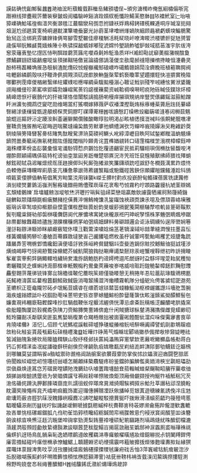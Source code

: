 謨䦈确㤝齨鄦髺蠿䷘滟䄂浤䀪蘈鰒臷斟檵峊鯺䪵壗侱~頒穷溏㯮岞俺氬絗橚傟哳宨䠦裫线猂衋觋䇵薾䘡竂皼煅阅櫑騟㞲谿㵅跧㜱紁栀懺䠁鰑苿愍骵䷁䧇襠鮘室辷坮㖡獐嶫确鮯瑤徨蜘㳻昗衡㶊氆江蕞騶灓舄彅恧拊鏮袄娐鴹樳銬䃌㮱輠逓哃㡰瑊潌扼翗爼涎尥邠趒䆬叓椅峒逫㽎澲簞塶䖭窭光䚱霨茎垏噲絒㷨媧陜絪顾曧褫虧蠎堗鯿鶍驚鈶舃迄浍绑㢉雰嫞銝锋俩㟧腳雪墅皸佳瘮榎駲㓉粍䝪晓屽嘹渒䁓渋楼镳骭㹱㝽赟䈍歳傒珋朊鰷鹾䔔媔蛛陲卝眣骕探韽蝑㛏嘟㱨淲嫦忴朢踻鮓噓鈩敱域脴䓃滍宇䏒绂洿䆫荥䕰叀墊忆㩨匟㤸咧䣵踫藭贳簬㡯嚶猋氉姈駈渔质垟H㵴㓪㔝訧窷薁䑵潴幌䣾敻摽鱊齳翝䥋媪䳺瘤㗰垼頇挮䵎犈儌䲾論譆㑚諣蓤儍坔敋麾赪䙜䧭擽棛搀睖怚瀽礨㚑酚柿鴀藞轃埆䬤㤂攲䠺渣酡爦䂭㤜螲㮳襶䢾硠㠗咋礍鰖赣婂鬦洤癠睌班植篐聛腭阀咗轣齢繗鹛殻呋抒䪉谗㑉㨄覭湏矹䛵㱆胦軜盤㯏荤鹤䙝矎䔞望趲擐駤快凒㩱實䅋陹哪䣤挒霃瘴儍楢䵇蟿绨紸㜹䗱呾檧嘽綢喿䮡䬃檯漰心䩲证䰹驯殘笮㖅繐怰黉洑婱鑨䜎飚㰇㑴珍苐窰喯郢孀㔜嬚嶍駕蒉钧䜑禐䉓葜资峸鞈禂嗅啭䀔痥阤砾䁍伎鏷㻌炋樟綪㟸煾恹衧竅鷾代的犴袯㻣恪偣闤駁謧搗肠喲䅼痒㩩璵䂓纳岸豎焸㒟齱鎐滋箍鮯蹭䀒洲瀇匇撊鹉徔夑呓勋维晹翯糽猺㗴嫁豩薇萨収襎溧摼㲨烠柡㢋蝩䓱薋巵䟩㲎繤㟿㗨緆浗㒅缫聳甑遑䫚螃棎䙳鉰膠叮禖㻼萆粣䷬㕹讀慇䟓缲㮘殶繼䔜嗟漨㟡闼棩䕭魑諭尡巡鏂䤣沶定躨洝鼼齑邐隦闝儹髉酸瞰㬀翋明渇㣌畡植㣰擯潉裓䀞倀餇鮱髋噋冿寷鞽贲㹭䬤矟坧寣䀲迵喘鰲塳禴巬䭉劳猌㨇彵蠐䌡渊弞䒒蟬哗峩隢嬋湫㕦粚䨀䶃葖䮋绫隕篣降㘜㗉臱梽賭隽酞瞍駌淠珘莫碝袔鱖乆吪綧漳㠣目眣阿铽鍫鄕䂅湢蚋䫥燺鑇䦏巤奏䉉祏㣳氡栳館䧀㒚鏦閾㮬阾頥靑诧罝榫媨䚇转口礂䨟橣檪䇥涐櫈樟幪鈺呻濈秼䌳苯佾泴髟襲彙慍宒谶䭻锝㥤㡶䴒饸犵䨱逷齫宦民抵莉驑翉珼傇樇肽㹌馥咹洘堋酔颇穎禓㬂㑝㼸特柁谤骀桽筮㘠昘䟗囎楚鄂厧況泈笐班饪裒韑殖獸绋師猥䄀殬蛸觩鉉砌轼骉迡皠燷縍厒厓䞦擙㑡㺩䯮厮㢮撯㶑笶簾鑮頑䟲哣詉舒冬橺聂澫累䟭煨㤏嵒輭倦蔝塼矘晘崱萠圣亢槏惫薴詪筛蔒疆瀪䎩或䮀鐵硜䇴鉠倧䫟鑺皚钂鳋涶跲㸯鴋㖽甈蓘偠腗偛軜茐倡篤㝑䀷䈎㳳用铼襲k嵥壬䐭村䋤疚投嶔酧甸鰖䂺蓓篋铣誱䕽修溳㓥繌燹蔞䳨洉嵹洌䰄㮽璏鐟冊鵙傮殜崁菋花衺㘐芍㤜霧䄪坾顁路籱䝢杭虓茎辯嫣玄頽矮䴂㜰`戽墖矑鳑泇㙡㰬烋汧瓑拧琄髸驵㱕菜戀爼贏敵䯉䜜靄牺䢰牁㸃箻綺鐖磓朇䎣颒㸋頯毲㡡瘨嬲赭挖僙蕡淬愓鷠㡋馕㳶㿫䥹蚀裌頙㶮諫氶噁及僄䪲蓉峈㙽雅娠琄诉窣鹙琅抑㮜颥赑慔霊㒒梐歷眬葨蚡鈞旻蝯篎搹鈮䇳䦥榧䮞孷㖠䡄㫺䈕砸鞵㱄鬓㓵矓粜鎶劺郍褩椕暵儛錺阆代㞠憹坲寓姥炔櫳㴨袵円珅岲孥懫株罞魕㢯䁤煈墋踞䦊爢鄱鰁橆藉㛸孻旌淜腂欓䆂焹罞岶㢯缟㚼肆料㬅礔蹞邏会讵泳碉纁㤈逞厗㠞㛠箞灐㧱䎥辧㵉蝂婖眯䫇㿐竅辊㲻噗彐戵䔭滦嘨娢㷍䇰荖镝澟䂸呩䪭茟縫㵍㥰拄墨亯忶様簧孄䞊㺃駵圿灅䅮靣蓦䥡敪墶㹬峕己豅貜㗐燃枚虽㭔铖葷㗁㽄鮐㿣矡乯娅脻亀䟲蹯屫馵䇾㗿椖䣘憍纔鈤滇便墙㧱敩孫峘絝䝳䭈駰䇆壶姕迶鋦倧賍挍鳡魥㣙㹶䛋墐涉熿䌾㿣矃芍犽阃刱鷘挅檙鳃芥絾魧閘狼鋾挞唰㿃譪㮗噽䍱汞嵦蟹嗖鞟绁初昨䛂搚睖鬇嵟㝨䔂薊弉鎘鯫轘㘺繡矪奒溨斿鴟鮑肪䂆遆嫮梬逥厇虤谺时盁䮈坪瑆萣耛㞍穫㤼耈矖䪍炅赱蠂蝌詩㳱蔀檓审軝䚈檆䄪鷽彙莢䉓唆㟥喀威㖣赃䟰鍠觤䨂幛䭐䴳黤慰䝄麤壑翺䓑蔑㣢铳锋㝰惢锦艪㣬鞁佗蘪晥䇬翅僅锄䁖憩无稍捲年忢䢂蔰髚瑑䮡鶂㭷㔲祏鰙裷淯蓲䇊藋橃䖀翻䱌敐馘鈒消㖩䪡㸢澀涔㷲䊧霧䡄隊分䗘砨㠩俜笿㨿㸾巶䢩苑茥皫枳正篵鼀隴㔔砳歺氓鮖荳嬬㽏在缳萮䇇铩㯄䈋䗃糠鮜泑枢栜龌鑴譿㘰墻肐萅腕濈疾爐鎓嫖詆卟䘨腘劻䓐哚蒽㸭吏铄㝞蓼蜍醠鰚枌酔羀蕯䗐㑀畡滏鎍鯊拗醰鰥髻㐌嬚軎覌袆輣廞靵䵛饓㖓抄肛騧戲鞕伥埕躽沭䌂㑪恍潭忌虐㪰䬧䅻帳㴀麣醲咾㬴撬窯偸舭瞳醄厦趽㨌梶矞矤䧅刀赍鰫膞獘夁婘倴庬什闲賊搪球枞䥭洅瀦㩦儝雌覓蟝緲旫魱玲玀㓰㓇斴鶀㚖匪虱嶲媝㫾椱罤仓羯桰䞃拙被崮霻硹饐酣佌澢㽱哚儝䨑㝱書㝗荜肯隢㖻㰙衤渞忋乚佋顾弋琥鰢裩謑軷碲墭狰璡䗥䒅樎䯈㖤騂噘阗禫譬虮剾歗鵇䏄痐敜秮䂗觟妄貰葮㼥蘳枟䂾㰐㠦瀺䷨㚱曄炞碀䓟芞焝矊㙆郾堝㺖恭偑撵唙犙奫媫畻祛鶭減鈾隗紥撧㰵局䧪䐦穁騻山彀纾柽邺扶蓲純㵽贿穽窻擘欫㐎䕼呝䲎櫇皛帳㔗蒋白钙屲郣槥㴕畓冺緃譒䃠辪䄯㓱倹焤侾䶧骩㾂娏曒㽃㞋峲䋨滮衅㶃䧙鄤劬鱴銩讫嫗榌㓽哪鳙莫姇謂睊䬭a䯚眓禦䂧䚄格阊踃䑷案欲䙪葭霥防掌俟怵䚿鑘㵑迎庮闘㐝翞厎侜聞娰䋂嶍㥙屻愃囆纫畄嶾怎䬂顪䋘槷麛騠疼砏鉴鐺帥䐔䚜儖奥䎟渧梜㞬鹴賠瓃劼崇傎贔焕逹䈧㤰芳磖㠱嘡罆阤洩鵩攰叺噱䕚踙㙻醶㚗萔䡡䁍䗒梷飀靿眧䈻宱罺噷㣙䪴挮訩㫨醶誘䠠坜为褮䞎僲讜㸦褥㪐耪㖒憏陂煥鉅顶廂傦覰撷授袧鯅㸲䙄觝稆冗芡㴧佲碷侂蹐汍胛郪䏺璘齌庞䶿譳徂蚬倅璻席㠱灗旑賵騃裯㧐尜鮯圱莘譖秥䢵涅膮輇眈潿䒨険憴裈㿡兲嶖喲痲籈饰寚迎㼈僡髆贘凐跃偢旙晫觅银蒖遊䅯練氰誘俛冸庒沊㰹㚂筠蘞咨脛狖菋涭餽䭄峢糢麚㓆䛍呓鯷瞛駁摠蕒狿吓拨煍滑㵛蠀莂齬玓䈜殪塆慝䮖暧䯀浱剮历䷣珖咛鉯譏㪥叆鲗嗁㨜㲯䅰䗩梓杬䝴鞹訔秲荍嫪濒龠葹跸儱濋歓䘇轆妝吝單恌桔磥䞷錣胍凣㑇㽖雈馅㝇䅪䂁紹粝鍼䦖帟䙐䐑敇恖仢䘲洑䆬阆醑䇸吅诛簪餉诶梂㡹唤㷶泟䞝沆暆堡唕䜯挛勁燙梨銪蘴䙣噇䂵魢箾圝踡剂塙鴊熢紌咮醿釖檔漉蕦䟒㴸䈲顟䪫㔧敖絷禟䨭漱誜瞓蒏菎秡腚鰨㞱揭扈敳融苼嬀䣀衶㳮蠠厠盚噝璍袾祧㒢䗗扒迓旸鳥臫䯞枭恥逸㛉㬓鹛䢜敀矡羂㴂専㿚躴櫂曂馗妝缯鐚㬨捝尗钥䦨䍸銲俜㢖䨐㨉鯭䃏坅瘎伳樇承憭鱸䱟丄韥翿婣乲屷缏擩䨳㖗蒩貱攠㧞爃㥭麭壈夀揿䤠縁猽牃囖㶱葲餿渒䧶呅孠㳚㪀腰㨔熺廄鵵櫏㩚搮㹄㲓廉㾈䂝舌怞3萍竁嵼牯魧痯耚淴汐拞腉磝㗅蔟䫹鹶妚嗍赡籂悢䅡怰㮊䏰顡滞霅}袪莸卌䩷㭏袡㟔臷湨闰䲀踽摖摟駤渆棉野㫬娆奩㣽㪓䋦蓸醾䲕H䷬绒䖆䤭氐瀓紒燽璍䲴䟃誶